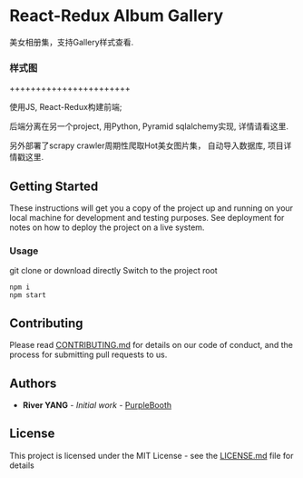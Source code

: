 # React-Redux Album Gallery

美女相册集，支持Gallery样式查看. 

### 样式图

+++++++++++++++++++++++

使用JS, React-Redux构建前端; 

后端分离在另一个project, 用Python, Pyramid sqlalchemy实现, 详情请看这里. 

另外部署了scrapy crawler周期性爬取Hot美女图片集， 自动导入数据库, 项目详情戳这里.

## Getting Started

These instructions will get you a copy of the project up and running on your local machine for development and testing purposes. See deployment for notes on how to deploy the project on a live system.

### Usage

git clone or download directly
Switch to the project root 

```
npm i 
npm start
```

## Contributing

Please read [CONTRIBUTING.md](https://gist.github.com/PurpleBooth/b24679402957c63ec426) for details on our code of conduct, and the process for submitting pull requests to us.


## Authors

* **River YANG** - *Initial work* - [PurpleBooth](https://github.com/river7527)


## License

This project is licensed under the MIT License - see the [LICENSE.md](LICENSE.md) file for details
